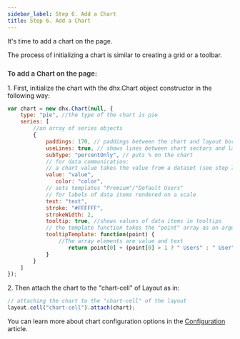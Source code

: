 ```yaml
---
sidebar_label: Step 6. Add a Chart
title: Step 6. Add a Chart
---          
```


It's time to add a chart on the page. 

The process of initializing a chart is similar to creating a grid or a toolbar.

<div style="font-weight:bold; color: rgb(65, 65, 65); padding-top: 10px; font-size: 15px;">To add a Chart on the page:</div>

1\. First, initialize the chart with the dhx.Chart object constructor in the following way:  

~~~js
var chart = new dhx.Chart(null, { 
    type: "pie", //the type of the chart is pie
    series: [ 
        //an array of series objects
        {
            paddings: 170, // paddings between the chart and layout borders
            useLines: true, // shows lines between chart sectors and labels
            subType: "percentOnly", // puts % on the chart
            // for data communication: 
            // a chart value takes the value from a dataset (see step 7)
            value: "value",             
               color: "color",
            // sets templates "Premium"/"Default Users" 
            // for labels of data items rendered on a scale 
            text: "text", 
            stroke: "#FFFFFF",
            strokeWidth: 2,
            tooltip: true, //shows values of data items in tooltips
            // the template function takes the "point" array as an argument 
            tooltipTemplate: function(point) {             
                //The array elements are value and text
                   return point[0] + (point[0] > 1 ? " Users" : " User");
            }
        }
    ]
});
~~~

2\. Then attach the chart to the "chart-cell" of Layout as in:

~~~js
// attaching the chart to the "chart-cell" of the layout
layout.cell("chart-cell").attach(chart);
~~~

You can learn more about chart configuration options in the [Configuration](chart/configuration_properties.md) article.


<div id="tutorial_step">
    <a id="next_step" href="tutorial/basic_application/step7.md"></a>
</div>

